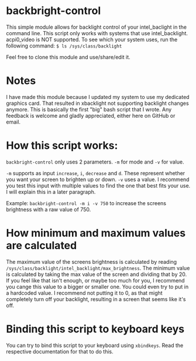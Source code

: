 # backbright-control
This simple module allows for backlight control of your intel_baclight in the command line.
This script only works with systems that use intel_backlight. acpi0_video is NOT supported.
To see which your system uses, run the following command:
`$ ls /sys/class/backlight`

Feel free to clone this module and use/share/edit it.

# Notes
I have made this module because I updated my system to use my dedicated graphics card. That resulted in xbacklight not supporting backlight changes anymore.
This is basically the first "big" bash script that I wrote. Any feedback is welcome and gladly appreciated, either here on GitHub or email.

# How this script works:
`backbright-control` only uses 2 parameters. `-m` for mode and `-v` for value.

`-m` supports as input `increase`, `i`, `decrease` and `d`. These represent whether you want your screen to brighten up or down.
`-v` uses a value. I recommend you test this input with multiple values to find the one that best fits your use. I will explain this in a later paragraph.

Example: `backbright-control -m i -v 750` to increase the screens brightness with a raw value of 750.

# How minimum and maximum values are calculated
The maximum value of the screens brightness is calculated by reading `/sys/class/backlight/intel_backlight/max_brightness`.
The minimum value is calculated by taking the max value of the screen and dividing that by 20. If you feel like that isn't enough, or maybe too much for you, I recommend you cange this value to a bigger or smaller one.
You could even try to put in a hardcoded value. I recommend not putting it to 0, as that might completely turn off your backlight, resulting in a screen that seems like it's off.

# Binding this script to keyboard keys
You can try to bind this script to your keyboard using `xbindkeys`.
Read the respective documentation for that to do this.

